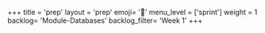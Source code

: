 +++
title = 'prep'
layout = 'prep'
emoji= '📝'
menu_level = ['sprint']
weight = 1
backlog= 'Module-Databases'
backlog_filter= 'Week 1'
+++


